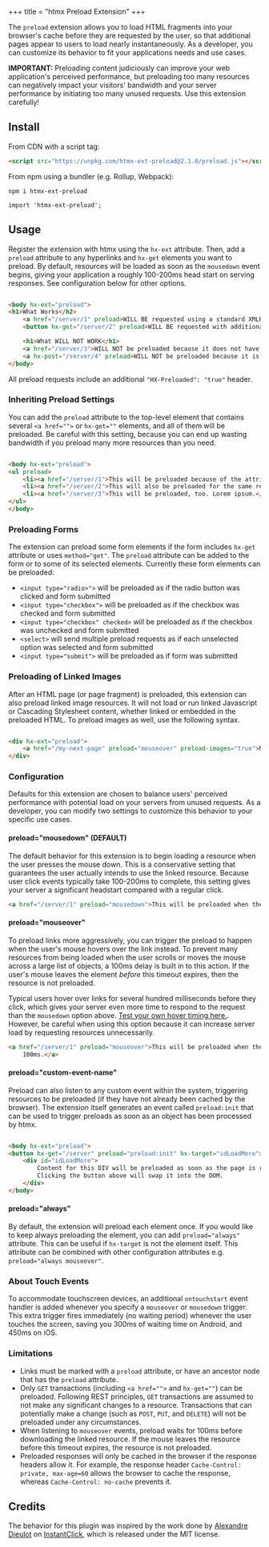 +++
title = "htmx Preload Extension"
+++

The `preload` extension allows you to load HTML fragments into your browser's cache before they are requested by the
user, so that additional pages appear to users to load nearly instantaneously. As a developer, you can customize its
behavior to fit your applications needs and use cases.

**IMPORTANT:** Preloading content judiciously can improve your web application's perceived performance, but preloading
too many resources can negatively impact your visitors' bandwidth and your server performance by initiating too many
unused requests. Use this extension carefully!

## Install

From CDN with a script tag:
```html
<script src="https://unpkg.com/htmx-ext-preload@2.1.0/preload.js"></script>
```

From npm using a bundler (e.g. Rollup, Webpack):
```
npm i htmx-ext-preload
```
```JS
import 'htmx-ext-preload';
```

## Usage

Register the extension with htmx using the `hx-ext` attribute. Then, add a `preload` attribute to any hyperlinks
and `hx-get` elements you want to preload. By default, resources will be loaded as soon as the `mousedown` event begins,
giving your application a roughly 100-200ms head start on serving responses. See configuration below for other options.

```html

<body hx-ext="preload">
<h1>What Works</h2>
    <a href="/server/1" preload>WILL BE requested using a standard XMLHttpRequest() and default options (below)</a>
    <button hx-get="/server/2" preload>WILL BE requested with additional htmx headers.</button>

    <h1>What WILL NOT WORK</h1>
    <a href="/server/3">WILL NOT be preloaded because it does not have an explicit "preload" attribute</a>
    <a hx-post="/server/4" preload>WILL NOT be preloaded because it is an HX-POST transaction.</a>
</body>
```

All preload requests include an additional `"HX-Preloaded": "true"` header.

### Inheriting Preload Settings

You can add the `preload` attribute to the top-level element that contains several `<a href="">` or `hx-get=""`
elements, and all of them will be preloaded. Be careful with this setting, because you can end up wasting bandwidth if
you preload many more resources than you need.

```html

<body hx-ext="preload">
<ul preload>
    <li><a href="/server/1">This will be preloaded because of the attribute in the node above.</a>
    <li><a href="/server/2">This will also be preloaded for the same reason.</a>
    <li><a href="/server/3">This will be preloaded, too. Lorem ipsum.</a>
</ul>
</body>
```

### Preloading Forms

The extension can preload some form elements if the form includes `hx-get` attribute or uses `method="get"`. The `preload` attribute can be added to the form or to some of its selected elements. Currently these form elements can be preloaded:
- `<input type="radio>">` will be preloaded as if the radio button was clicked and form submitted
- `<input type="checkbox">` will be preloaded as if the checkbox was checked and form submitted
- `<input type="checkbox" checked>` will be preloaded as if the checkbox was unchecked and form submitted
- `<select>` will send multiple preload requests as if each unselected option was selected and form submitted
- `<input type="submit">` will be preloaded as if form was submitted

### Preloading of Linked Images

After an HTML page (or page fragment) is preloaded, this extension can also preload linked image resources. It will not
load or run linked Javascript or Cascading Stylesheet content, whether linked or embedded in the preloaded HTML. To
preload images as well, use the following syntax.

```html

<div hx-ext="preload">
    <a href="/my-next-page" preload="mouseover" preload-images="true">Next Page</a>
</div>
```

### Configuration

Defaults for this extension are chosen to balance users' perceived performance with potential load on your servers from
unused requests. As a developer, you can modify two settings to customize this behavior to your specific use cases.

#### preload="mousedown" (DEFAULT)

The default behavior for this extension is to begin loading a resource when the user presses the mouse down. This is a
conservative setting that guarantees the user actually intends to use the linked resource. Because user click events
typically take 100-200ms to complete, this setting gives your server a significant headstart compared with a regular
click.

```html
<a href="/server/1" preload="mousedown">This will be preloaded when the user begins to click.</a>
```

#### preload="mouseover"

To preload links more aggressively, you can trigger the preload to happen when the user's mouse hovers over the link
instead. To prevent many resources from being loaded when the user scrolls or moves the mouse across a large list of
objects, a 100ms delay is built in to this action. If the user's mouse leaves the element *before* this timeout expires,
then the resource is not preloaded.

Typical users hover over links for several hundred milliseconds before they click, which gives your server even more
time to respond to the request than the `mousedown` option
above.  [Test your own hover timing here.](http://instantclick.io/click-test). However, be careful when using this
option because it can increase server load by requesting resources unnecessarily.

```html
<a href="/server/1" preload="mouseover">This will be preloaded when the user's mouse remains over it for more than
    100ms.</a>
```

#### preload="custom-event-name"

Preload can also listen to any custom event within the system, triggering resources to be preloaded (if they have not
already been cached by the browser). The extension itself generates an event called `preload:init` that can be used to
trigger preloads as soon as an object has been processed by htmx.

```html

<body hx-ext="preload">
<button hx-get="/server" preload="preload:init" hx-target="idLoadMore">Load More</a>
    <div id="idLoadMore">
        Content for this DIV will be preloaded as soon as the page is ready.
        Clicking the button above will swap it into the DOM.
    </div>
</body>
```

#### preload="always"

By default, the extension will preload each element once.
If you would like to keep always preloading the element, you can add `preload="always"` attribute.
This can be useful if `hx-target` is not the element itself.
This attribute can be combined with other configuration attributes e.g. `preload="always mouseover"`.

### About Touch Events

To accommodate touchscreen devices, an additional `ontouchstart` event handler is added whenever you specify
a `mouseover` or `mousedown` trigger. This extra trigger fires immediately (no waiting period) whenever the user touches
the screen, saving you 300ms of waiting time on Android, and 450ms on iOS.

### Limitations

* Links must be marked with a `preload` attribute, or have an ancestor node that has the `preload` attribute.
* Only `GET` transactions (including `<a href="">` and `hx-get=""`) can be preloaded. Following REST principles, `GET`
  transactions are assumed to not make any significant changes to a resource. Transactions that can potentially make a
  change (such as `POST`, `PUT`, and `DELETE`) will not be preloaded under any circumstances.
* When listening to `mouseover` events, preload waits for 100ms before downloading the linked resource. If the mouse
  leaves the resource before this timeout expires, the resource is not preloaded.
* Preloaded responses will only be cached in the browser if the response headers allow it. For example, the response
  header `Cache-Control: private, max-age=60` allows the browser to cache the response,
  whereas `Cache-Control: no-cache` prevents it.

## Credits

The behavior for this plugin was inspired by the work done by [Alexandre Dieulot](https://github.com/dieulot)
on [InstantClick](http://instantclick.io/), which is released under the MIT license.
